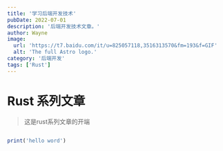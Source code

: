 ```yaml
---
title: '学习后端开发技术'
pubDate: 2022-07-01
description: '后端开发技术文章。'
author: Wayne
image:
  url: 'https://t7.baidu.com/it/u=825057118,3516313570&fm=193&f=GIF'
  alt: 'The full Astro logo.'
category: '后端开发'
tags: ['Rust']
---
```


# Rust 系列文章

> 这是rust系列文章的开端

```ruby

print('hello word')
```
